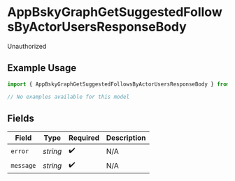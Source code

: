 # AppBskyGraphGetSuggestedFollowsByActorUsersResponseBody

Unauthorized

## Example Usage

```typescript
import { AppBskyGraphGetSuggestedFollowsByActorUsersResponseBody } from "@speakeasy-api/bluesky/models/errors";

// No examples available for this model
```

## Fields

| Field              | Type               | Required           | Description        |
| ------------------ | ------------------ | ------------------ | ------------------ |
| `error`            | *string*           | :heavy_check_mark: | N/A                |
| `message`          | *string*           | :heavy_check_mark: | N/A                |
